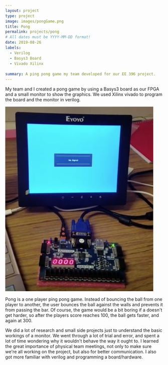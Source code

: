 ```yaml
---
layout: project
type: project
image: images/pongGame.png
title: Pong
permalink: projects/pong
# All dates must be YYYY-MM-DD format!
date: 2019-08-26
labels:
  - Verilog
  - Basys3 Board
  - Vivado Xilinx

summary: A ping pong game my team developed for our EE 396 project.
---
```


My team and I created a pong game by using a Basys3 board as our FPGA and a small monitor to show the graphics. We used Xilinx vivado to program the board and the monitor in verilog.

<img class="ui small right floated rounded image" src="../images/pong.png">  

Pong is a one player ping pong game. Instead of bouncing the ball from one player to another, the user bounces the ball against the walls and prevents it from passing the bar. Of course, the game would be a bit boring if a doesn't get harder, so after the players score reaches 100, the ball gets faster, and again at 300.

We did a lot of research and small side projects just to understand the basic workings of a monitor. We went through a lot of trial and error, and spent a lot of time wondering why it wouldn't behave the way it ought to. I learned the great importance of physical team meetings, not only to make sure we're all working on the project, but also for better communication. I also got more familiar with verilog and programming a board/hardware.
